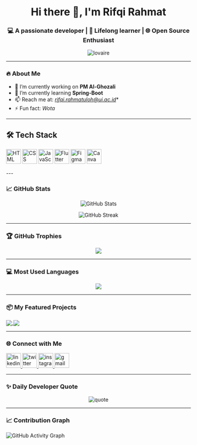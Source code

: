 <!-- GitHub Profile README -->

<h1 align="center">Hi there 👋, I'm Rifqi Rahmat</h1>
<h3 align="center">💻 A passionate developer | 🧠 Lifelong learner | 🌐 Open Source Enthusiast</h3>

<p align="center">
  <img src="https://komarev.com/ghpvc/?username=lovaire&label=Profile%20views&color=0e75b6&style=flat" alt="lovaire" />
</p>

---

### 🔥 About Me

- 🔭 I’m currently working on **PM Al-Ghozali**
- 🌱 I’m currently learning **Spring-Boot**
- 📫 Reach me at: *rifqi.rahmatuloh@ui.ac.id**
- ⚡ Fun fact: *Wota*

---

## 🛠️ Tech Stack

<p>
  <img src="https://cdn.jsdelivr.net/gh/devicons/devicon/icons/html5/html5-original.svg" alt="HTML" width="40" height="40"/>
  <img src="https://cdn.jsdelivr.net/gh/devicons/devicon/icons/css3/css3-original.svg" alt="CSS" width="40" height="40"/>
  <img src="https://cdn.jsdelivr.net/gh/devicons/devicon/icons/javascript/javascript-original.svg" alt="JavaScript" width="40" height="40"/>
  <img src="https://cdn.jsdelivr.net/gh/devicons/devicon/icons/flutter/flutter-original.svg" alt="Flutter" width="40" height="40"/>
  <img src="https://cdn.jsdelivr.net/gh/devicons/devicon/icons/figma/figma-original.svg" alt="Figma" width="40" height="40"/>
  <img src="https://cdn.jsdelivr.net/gh/devicons/devicon/icons/canva/canva-original.svg" alt="Canva" width="40" height="40"/>
</p>
---

### 📈 GitHub Stats

<p align="center">
  <img src="https://github-readme-stats.vercel.app/api?username=lovaire&show_icons=true&theme=tokyonight" alt="GitHub Stats" />
</p>
<p align="center">
  <img src="https://github-readme-streak-stats.herokuapp.com/?user=lovaire&theme=tokyonight" alt="GitHub Streak" />
</p>

---

### 🏆 GitHub Trophies

<p align="center">
  <img src="https://github-profile-trophy.vercel.app/?username=lovaire&theme=gruvbox&no-frame=true&no-bg=true&margin-w=4" />
</p>

---

### 💻 Most Used Languages

<p align="center">
  <img src="https://github-readme-stats.vercel.app/api/top-langs/?username=lovaire&layout=compact&theme=tokyonight&langs_count=8" />
</p>

---

### 📦 My Featured Projects

<a href="https://github.com/lovaire/addakwa">
  <img align="center" src="https://github-readme-stats.vercel.app/api/pin/?username=lovaire&repo=addakwa&theme=tokyonight" />
</a>
<a href="https://github.com/lovaire/KELULUSANPSB">
  <img align="center" src="https://github-readme-stats.vercel.app/api/pin/?username=lovaire&repo=KELULUSANPSB&theme=tokyonight" />
</a>

---

### 🌐 Connect with Me

<p align="left">
  <a href="https://linkedin.com/in/rifqirahmat" target="blank">
    <img src="https://cdn.jsdelivr.net/gh/devicons/devicon/icons/linkedin/linkedin-original.svg" alt="linkedin" width="40" height="40"/>
  </a>
  <a href="https://twitter.com/AkadeMichie" target="blank">
    <img src="https://cdn.jsdelivr.net/gh/devicons/devicon/icons/twitter/twitter-original.svg" alt="twitter" width="40" height="40"/>
  </a>
  <a href="https://instagram.com/rifqirahmaat" target="blank">
    <img src="https://img.icons8.com/fluency/48/000000/instagram-new.png" alt="instagram" width="40" height="40"/>
  </a>
  <a href="mailto:rifqi.rahmatuloh@ui.ac.id" target="blank">
    <img src="https://img.icons8.com/fluency/48/000000/gmail.png" alt="gmail" width="40" height="40"/>
  </a>
</p>

---

### ✨ Daily Developer Quote

<p align="center">
  <img src="https://quotes-github-readme.vercel.app/api?type=horizontal&theme=tokyonight" alt="quote" />
</p>

---

### 📈 Contribution Graph

![GitHub Activity Graph](https://github-readme-activity-graph.vercel.app/graph?username=lovaire&theme=tokyo-night)

